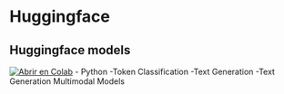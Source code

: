# Huggingface
## Huggingface models
[![Abrir en Colab](https://colab.research.google.com/assets/colab-badge.svg)](https://colab.research.google.com/drive/1w2zxPKMu6TWEZB4PoFaVcF1bmIraFFtz?usp=drive_open#scrollTo=ybX5tFjqIQaD) - Python
-Token Classification
-Text Generation
-Text Generation Multimodal Models
